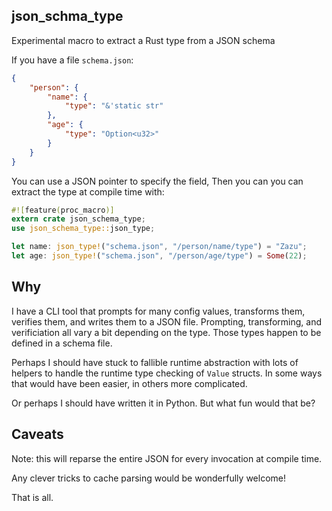 ## json_schma_type

Experimental macro to extract a Rust type from a JSON schema

If you have a file `schema.json`:

```json
{
    "person": {
        "name": {
            "type": "&'static str"
        },
        "age": {
            "type": "Option<u32>"
        }
    }
}
```

You can use a JSON pointer to specify the field, Then you can you can extract the type at compile time with:

```rust
#![feature(proc_macro)]
extern crate json_schema_type;
use json_schema_type::json_type;

let name: json_type!("schema.json", "/person/name/type") = "Zazu";
let age: json_type!("schema.json", "/person/age/type") = Some(22);
```

## Why

I have a CLI tool that prompts for many config values, transforms them, verifies them, and writes them to a JSON file.
Prompting, transforming, and verificiation all vary a bit depending on the type. Those types happen to be defined in a schema file.

Perhaps I should have stuck to fallible runtime abstraction with lots of helpers to handle the runtime type checking of `Value` structs.
In some ways that would have been easier, in others more complicated.

Or perhaps I should have written it in Python. But what fun would that be?

## Caveats

Note: this will reparse the entire JSON for every invocation at compile time.

Any clever tricks to cache parsing would be wonderfully welcome!

That is all.